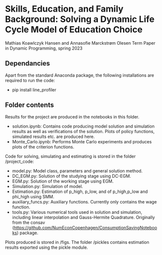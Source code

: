 # Skills, Education, and Family Background: Solving a Dynamic Life Cycle Model of Education Choice

Mathias Koawlczyk Hansen and Annasofie Marckstrøm Olesen
Term Paper in Dynamic Programming, spring 2023

## Dependancies
Apart from the standard Anaconda package, the following installations are required to run the code:

* pip install line_profiler

## Folder contents
Results for the project are produced in the notebooks in this folder. 
* solution.ipynb: Contains code producing model solution and simulation results as well as verifications of the solution. Plots of policy functions, simulated results etc. are produced here.
* Monte_Carlo.ipynb: Performs Monte Carlo experiments and produces plots of the criterion functions.

Code for solving, simulating and estimating is stored in the folder /project_code:
* model.py: Model class, parameters and general solution method.
* DC_EGM.py: Solution of the studying stage using DC-EGM.
* EGM.py: Solution of the working stage using EGM.
* Simulation.py: Simulation of model.
* Estimation.py: Estimation of p_high, p_low, and of p_high,p_low and phi_high using SMM.
* auxiliary_funcs.py: Auxiliary functions. Currently only contains the wage function.
* tools.py: Various numerical tools used in solution and simulation, including linear interpolation and Gauss-Hermite Quadrature. Originally from the consav (https://github.com/NumEconCopenhagen/ConsumptionSavingNotebooks) package.

Plots produced is stored in /figs. The folder /pickles contains estimation results exported using the pickle module.